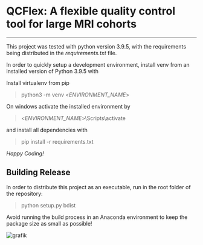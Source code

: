 # QCFlex: A flexible quality control tool for large MRI cohorts

---

This project was tested with python version 3.9.5, with the requirements being distributed in the _requirements.txt_ file.

In order to quickly setup a development environment, install venv from an installed version of Python 3.9.5 with 

Install virtualenv from pip
>  python3 -m venv <_ENVIRONMENT_NAME_>

On windows activate the installed environment by 
>  <_ENVIRONMENT_NAME_>\Scripts\activate 

and install all dependencies with 
> pip install -r requirements.txt

*Happy Coding!*

## Building Release
In order to distribute this project as an executable, run in the root folder of the repository:
> python setup.py bdist

Avoid running the build process in an Anaconda environment to keep the package size as small as possible!

![grafik](https://user-images.githubusercontent.com/67055436/115269796-f45fe600-a13b-11eb-8222-ce6f6709102a.png)

